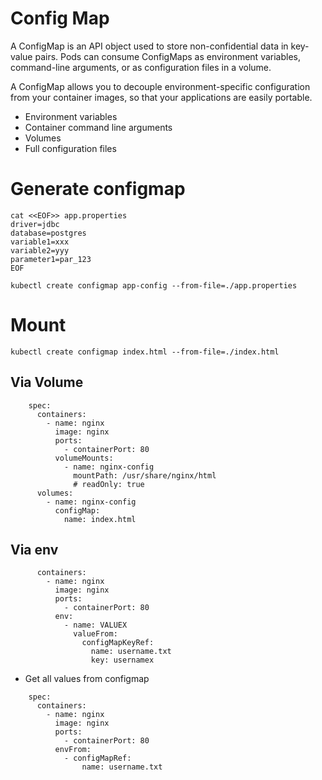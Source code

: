 # Config Map

A ConfigMap is an API object used to store non-confidential data in key-value pairs. Pods can consume ConfigMaps as environment variables, command-line arguments, or as configuration files in a volume.

A ConfigMap allows you to decouple environment-specific configuration from your container images, so that your applications are easily portable.

- Environment variables
- Container command line arguments
- Volumes
- Full configuration files

# Generate configmap

```
cat <<EOF>> app.properties
driver=jdbc
database=postgres
variable1=xxx
variable2=yyy
parameter1=par_123
EOF

kubectl create configmap app-config --from-file=./app.properties  
```

# Mount

`kubectl create configmap index.html --from-file=./index.html`

## Via Volume

```
    spec:
      containers:
        - name: nginx
          image: nginx
          ports:
            - containerPort: 80
          volumeMounts:
            - name: nginx-config
              mountPath: /usr/share/nginx/html
              # readOnly: true
      volumes:
        - name: nginx-config
          configMap:
            name: index.html

```

## Via env

```
      containers:
        - name: nginx
          image: nginx
          ports:
            - containerPort: 80
          env:
            - name: VALUEX
              valueFrom:
                configMapKeyRef:
                  name: username.txt
                  key: usernamex
```

- Get all values from configmap

```
    spec:
      containers:
        - name: nginx
          image: nginx
          ports:
            - containerPort: 80
          envFrom:
            - configMapRef:
                name: username.txt
```